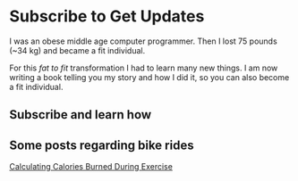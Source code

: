 # Subscribe to Get Updates 
I was an obese middle age computer programmer. Then I lost 75 pounds (~34 kg) and became a fit individual.

For this *fat to fit* transformation I had to learn many new things. I am now writing a book telling you my story and how I did it, so you can also become a fit individual.

## Subscribe and learn how

<script async data-uid="eb1d5e64ee" src="https://lupoai.ck.page/eb1d5e64ee/index.js"></script>


## Some posts regarding bike rides
[Calculating Calories Burned During Exercise](./geek/Bike-Ride-Caloric-Requirements.md)
 
